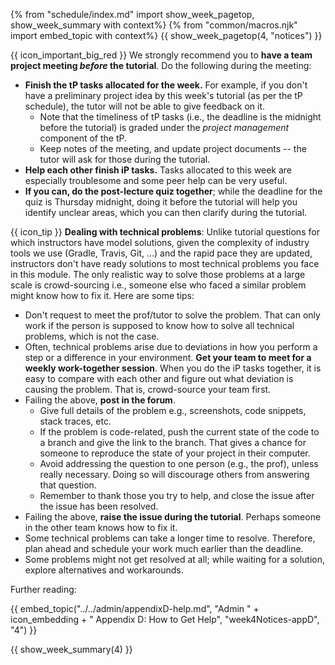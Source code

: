 {% from "schedule/index.md" import show_week_pagetop, show_week_summary with context%}
{% from "common/macros.njk" import embed_topic with context%}
{{ show_week_pagetop(4, "notices") }}

<box dismissible>

{{ icon_important_big_red }} We strongly recommend you to **have a team project meeting _before_ the tutorial**. Do the following during the meeting:
* **Finish the tP tasks allocated for the week.** For example, if you don't have a preliminary project idea by this week's tutorial (as per the tP schedule), the tutor will not be able to give feedback on it.
  * Note that the timeliness of tP tasks (i.e., the deadline is the midnight before the tutorial) is graded under the _project management_ component of the tP. 
  * Keep notes of the meeting, and update project documents -- the tutor will ask for those during the tutorial.
* **Help each other finish iP tasks.** Tasks allocated to this week are especially troublesome and some peer help can be very useful.
* **If you can, do the post-lecture quiz together**; while the deadline for the quiz is Thursday midnight, doing it before the tutorial will help you identify unclear areas, which you can then clarify during the tutorial.

</box>
<box dismissible>

{{ icon_tip }} **Dealing with technical problems**: Unlike tutorial questions for which instructors have model solutions, given the complexity of industry tools we use (Gradle, Travis, Git, ...) and the rapid pace they are updated, instructors don't have ready solutions to most technical problems you face in this module. The only realistic way to solve those problems at a large scale is crowd-sourcing i.e., someone else who faced a similar problem might know how to fix it. Here are some tips:
* Don't request to meet the prof/tutor to solve the problem. That can only work if the person is supposed to know how to solve all technical problems, which is not the case.
* Often, technical problems arise due to deviations in how you perform a step or a difference in your environment. **Get your team to meet for a weekly work-together session**. When you do the iP tasks together, it is easy to compare with each other and figure out what deviation is causing the problem. That is, crowd-source your team first.
* Failing the above, **post in the forum**.
  * Give full details of the problem e.g., screenshots, code snippets, stack traces, etc.
  * If the problem is code-related, push the current state of the code to a branch and give the link to the branch. That gives a chance for someone to reproduce the state of your project in their computer.
  * Avoid addressing the question to one person (e.g., the prof), unless really necessary. Doing so will discourage others from answering that question.
  * Remember to thank those you try to help, and close the issue after the issue has been resolved.
* Failing the above, **raise the issue during the tutorial**. Perhaps someone in the other team knows how to fix it.
* Some technical problems can take a longer time to resolve. Therefore, plan ahead and schedule your work much earlier than the deadline.
* Some problems might not get resolved at all; while waiting for a solution, explore alternatives and workarounds.

Further reading:
<div class="indented-level2">

{{ embed_topic("../../admin/appendixD-help.md", "Admin " + icon_embedding + " Appendix D: How to Get Help", "week4Notices-appD", "4") }}
</div>

</box>

{{ show_week_summary(4) }}
